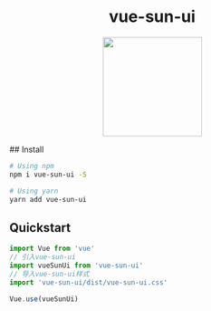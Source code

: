 <h1 align="center">vue-sun-ui</h1>
<p align="center">
  <a href="https://java0088.github.io/sun-ui-client/dist/#/">
    <img src="https://vangleer.github.io/sun-ui-client/img/logo-green.8bcdc5df.png" width="175">
  </a>
</p>
## Install

```bash
# Using npm
npm i vue-sun-ui -S

# Using yarn
yarn add vue-sun-ui
```

## Quickstart

```js
import Vue from 'vue'
// 引入vue-sun-ui
import vueSunUi from 'vue-sun-ui'
// 导入vue-sun-ui样式
import 'vue-sun-ui/dist/vue-sun-ui.css'

Vue.use(vueSunUi)
```
